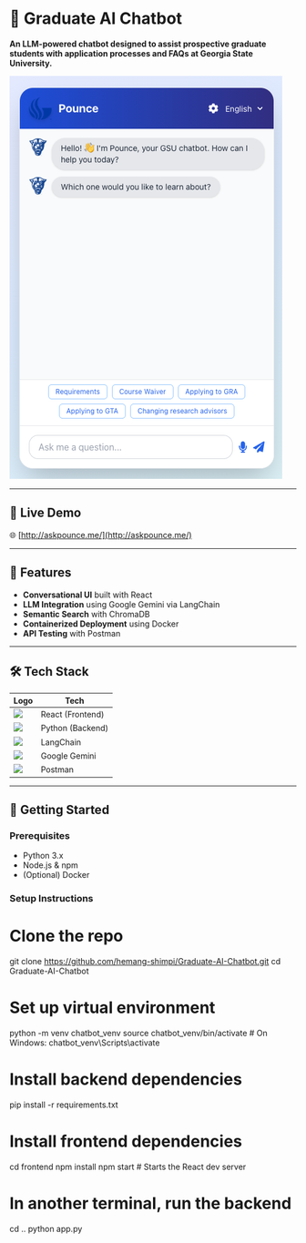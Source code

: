 # 🤖 Graduate AI Chatbot

**An LLM-powered chatbot designed to assist prospective graduate students with application processes and FAQs at Georgia State University.**

![Chatbot Demo](https://github.com/hemang-shimpi/Graduate-AI-Chatbot/blob/main/chatbot%20demo.png?raw=true)

---

## 🔗 Live Demo

🌐 [http://askpounce.me/](http://askpounce.me/)

---

## 🚀 Features

- **Conversational UI** built with React
- **LLM Integration** using Google Gemini via LangChain
- **Semantic Search** with ChromaDB
- **Containerized Deployment** using Docker
- **API Testing** with Postman

---

## 🛠️ Tech Stack

| Logo | Tech |
|------|------|
| <img src="https://cdn.jsdelivr.net/gh/devicons/devicon/icons/react/react-original.svg" width="24"/> | React (Frontend) |
| <img src="https://cdn.jsdelivr.net/gh/devicons/devicon/icons/python/python-original.svg" width="24"/> | Python (Backend) |
| <img src="https://www.vectorlogo.zone/logos/langchainai/langchainai-icon.svg" width="24"/> | LangChain |
| <img src="https://upload.wikimedia.org/wikipedia/commons/3/3c/Google_Gemini_logo.svg" width="24"/> | Google Gemini |
| <img src="https://cdn.jsdelivr.net/gh/devicons/devicon/icons/postman/postman-original.svg" width="24"/> | Postman |

---

## 🧪 Getting Started

### Prerequisites

- Python 3.x
- Node.js & npm
- (Optional) Docker

### Setup Instructions

# Clone the repo
git clone https://github.com/hemang-shimpi/Graduate-AI-Chatbot.git
cd Graduate-AI-Chatbot

# Set up virtual environment
python -m venv chatbot_venv
source chatbot_venv/bin/activate  # On Windows: chatbot_venv\Scripts\activate

# Install backend dependencies
pip install -r requirements.txt

# Install frontend dependencies
cd frontend
npm install
npm start  # Starts the React dev server

# In another terminal, run the backend
cd ..
python app.py

